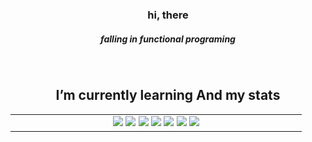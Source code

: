 ### <div align="center"> hi, there </div>  
##### <div align='center'> falling in functional programing </div>
  

<br/>  


## <div align="center">I’m currently learning And my stats</div>  
<table align="center"><tr><td valign="top" width="33%">



<div align="center">  
<img src="https://img.shields.io/badge/-JavaScript-%23F7DF1E?style=flat-square&logo=javascript&logoColor=white"/>
<img src="https://img.shields.io/badge/-typescript-%233178C6?style=flat-square&logo=typescript&logoColor=white"/>
<img src="https://img.shields.io/badge/-React-%2361DAFB?style=flat-square&logo=react&logoColor=white"/>
<img src="https://img.shields.io/badge/-Node.js-%23339933?style=flat-square&logo=node.js&logoColor=white"/>
<img src="https://img.shields.io/badge/-Nest.js-%23E0234E?style=flat-square&logo=nestjs&logoColor=white"/>
<img src="https://img.shields.io/badge/-MySQL-%234479A1?style=flat-square&logo=mysql&logoColor=white"/>
<img src="https://img.shields.io/badge/-MongoDB-%2347A248?style=flat-square&logo=mongodb&logoColor=white"/>
</div>
